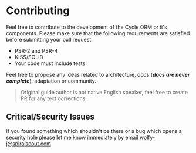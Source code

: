 # Contributing
Feel free to contribute to the development of the Cycle ORM or it's components. 
Please make sure that the following requirements are satisfied before submitting your pull request:

* PSR-2 and PSR-4
* KISS/SOLID
* Your code must include tests

Feel free to propose any ideas related to architecture, docs (___docs are never complete___),  adaptation or community.

> Original guide author is not native English speaker, feel free to create PR for any text corrections.

## Critical/Security Issues
If you found something which shouldn't be there or a bug which opens a security hole please let me know immediately 
by email [wolfy-j@spiralscout.com](mailto:wolfy-j@spiralscout.com)
